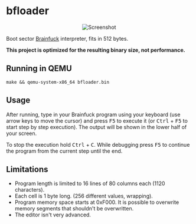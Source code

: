 # bfloader

<p align="center">
  <img src="https://raw.githubusercontent.com/mat-sz/bfloader/master/screenshot.png" alt="Screenshot">
</p>

Boot sector [Brainfuck](https://en.wikipedia.org/wiki/Brainfuck) interpreter, fits in 512 bytes.

**This project is optimized for the resulting binary size, not performance.**

## Running in QEMU

```
make && qemu-system-x86_64 bfloader.bin
```

## Usage

After running, type in your Brainfuck program using your keyboard (use arrow keys to move the cursor) and press <kbd>F5</kbd> to execute it (or <kbd>Ctrl</kbd> + <kbd>F5</kbd> to start step by step execution).
The output will be shown in the lower half of your screen.

To stop the execution hold <kbd>Ctrl</kbd> + <kbd>C</kbd>. While debugging press <kbd>F5</kbd> to continue the program from the current step until the end.

## Limitations

- Program length is limited to 16 lines of 80 columns each (1120 characters).
- Each cell is 1 byte long. (256 different values, wrapping).
- Program memory space starts at 0xF000. It is possible to overwrite memory segments that shouldn't be overwritten.
- The editor isn't very advanced.

